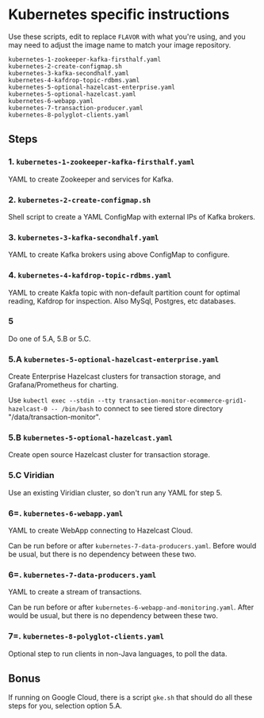 # Kubernetes specific instructions

Use these scripts, edit to replace `FLAVOR` with what you're using, and you may need to adjust the image
name to match your image repository.

```
kubernetes-1-zookeeper-kafka-firsthalf.yaml
kubernetes-2-create-configmap.sh
kubernetes-3-kafka-secondhalf.yaml
kubernetes-4-kafdrop-topic-rdbms.yaml
kubernetes-5-optional-hazelcast-enterprise.yaml
kubernetes-5-optional-hazelcast.yaml
kubernetes-6-webapp.yaml
kubernetes-7-transaction-producer.yaml
kubernetes-8-polyglot-clients.yaml
```

## Steps

### 1. `kubernetes-1-zookeeper-kafka-firsthalf.yaml`

YAML to create Zookeeper and services for Kafka.

### 2. `kubernetes-2-create-configmap.sh`

Shell script to create a YAML ConfigMap with external IPs of Kafka brokers.

### 3. `kubernetes-3-kafka-secondhalf.yaml`

YAML to create Kafka brokers using above ConfigMap to configure.

### 4. `kubernetes-4-kafdrop-topic-rdbms.yaml`

YAML to create Kakfa topic with non-default partition count for optimal reading, Kafdrop for inspection. Also MySql, Postgres, etc databases.

### 5

Do one of 5.A, 5.B or 5.C.

### 5.A `kubernetes-5-optional-hazelcast-enterprise.yaml`

Create Enterprise Hazelcast clusters for transaction storage, and Grafana/Prometheus for charting.

Use `kubectl exec --stdin --tty transaction-monitor-ecommerce-grid1-hazelcast-0 -- /bin/bash` to connect to see tiered store
directory "/data/transaction-monitor".

### 5.B `kubernetes-5-optional-hazelcast.yaml`

Create open source Hazelcast cluster for transaction storage.

### 5.C Viridian

Use an existing Viridian cluster, so don't run any YAML for step 5.

### 6=. `kubernetes-6-webapp.yaml`

YAML to create WebApp connecting to Hazelcast Cloud.

Can be run before or after `kubernetes-7-data-producers.yaml`. Before would be usual, but there is no dependency
between these two.

### 6=. `kubernetes-7-data-producers.yaml`

YAML to create a stream of transactions.

Can be run before or after `kubernetes-6-webapp-and-monitoring.yaml`. After would be usual, but there is no dependency
between these two.

### 7=. `kubernetes-8-polyglot-clients.yaml`

Optional step to run clients in non-Java languages, to poll the data.

## Bonus

If running on Google Cloud, there is a script `gke.sh` that should do all these steps for you, selection option 5.A.


